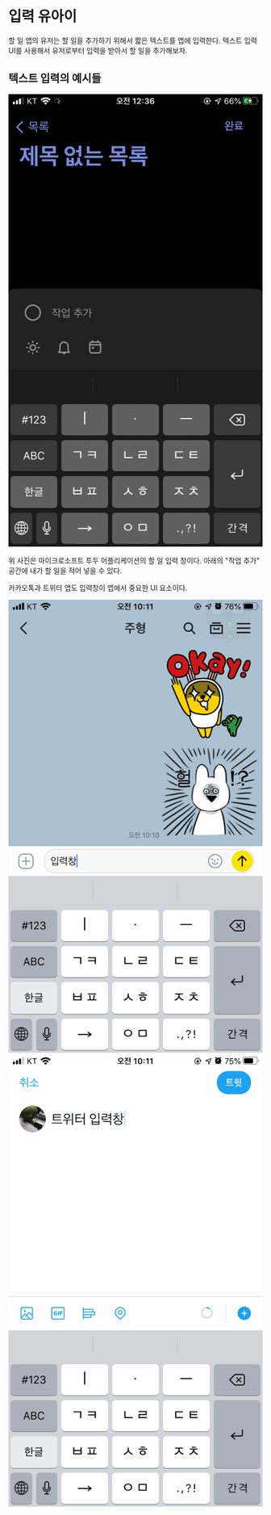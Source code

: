 # 입력 유아이

할 일 앱의 유저는 할 일을 추가하기 위해서 짧은 텍스트를 앱에 입력한다.
텍스트 입력 UI를 사용해서 유저로부터 입력을 받아서 할 일을 추가해보자.

## 텍스트 입력의 예시들

![마이크로소프트 투두](./1-ms-todo.png)

위 사진은 마이크로소프트 투두 어플리케이션의 할 일 입력 창이다.
아래의 "작업 추가" 공간에 내가 할 일을 적어 넣을 수 있다.

카카오톡과 트위터 앱도 입력창이 앱에서 중요한 UI 요소이다.

![카카오톡 입력창](./1-kakaotalk.png)
![트위터 입력창](./1-twitter.png)
